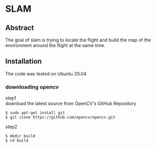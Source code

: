 # SLAM

## Abstract
The goal of slam is trying to locate the flight and build the map of the environment around the flight at the same time.
## Installation
The code was tested on Ubuntu 20.04
### downloading opencv
step1  
download the latest source from OpenCV's GitHub Repository
```
$ sudo apt-get install git
$ git clone https://github.com/opencv/opencv.git
```
step2  
```
$ mkdir build
$ cd build
```
